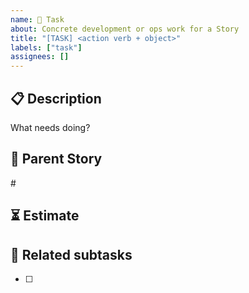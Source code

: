 ```yaml
---
name: 🔨 Task
about: Concrete development or ops work for a Story
title: "[TASK] <action verb + object>"
labels: ["task"]
assignees: []
---
```


## 📋 Description
What needs doing?

## 🔗 Parent Story
\#<!-- Story id -->

## ⏳ Estimate
<!-- pts or hours -->

## 📎 Related subtasks
- [ ]
